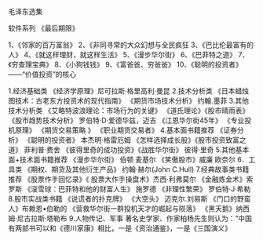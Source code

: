 毛泽东选集

软件系列
《最后期限》


1、《邻家的百万富翁》
2、《非同寻常的大众幻想与全民疯狂
3、《巴比伦最富有的人》
4、《就这样理财，就这样生活》
5、《漫步华尔街》
6、《巴菲特之道》
7、《穷查理宝典》
8、《小狗钱钱》
9、《富爸爸、穷爸爸》
10、《聪明的投资者》——“价值投资”的核心

1.经济基础类
《经济学原理》尼可拉斯·格里高利·曼昆
2.技术分析类
《日本蜡烛图技术：古老东方投资术的现代指南》
《期货市场技术分析》 约翰.墨菲 
3.其他技术分析类
《艾略特波浪理论：市场行为的关键》
《道氏理论》《股市晴雨表》
《股市趋势技术分析》 罗伯特·D·爱德华兹，迈吉
《江恩华尔街45年》
《专业投机原理》
《期货交易策略 》 《职业期货交易者》
4.基本面书籍推荐
《证券分析》 《聪明的投资者》 本杰明·格雷厄姆
《怎样选择成长股》《股市投资致富之道》 菲利普·费舍
《彼得里奇的成功投资》《战胜华尔街》 彼得·里奇
5.其他基本面+技术面书籍推荐
《漫步华尔街》 伯顿 麦基尔
《笑傲股市》威廉 欧奈尔
6．工具类
《期权、期货及其他衍生产品》 约翰·赫尔(John C.Hull)
7.经典故事类书籍推荐
《股票作手回忆录》《 股票大作手操盘术》杰西·利弗莫尔
《金融炼金术》索罗斯
《滚雪球：巴菲特和他的财富人生》 施罗德 
《非理性繁荣》 罗伯特·J·希勒
8.股市实战类书籍
《说谎者的扑克牌》 《大空头》 迈克尔.刘易斯
《门口的野蛮人》布赖恩•伯勒的
《营救华尔街一群投机天才的崛起与陨落》
《黑天鹅》纳西姆·尼古拉斯·塔勒布
9.人物传记、军事
著名史学家、作家柏杨先生则认为：“中国有两部书可以和《德川家康》相比，一是《资治通鉴》，一是《三国演义》
